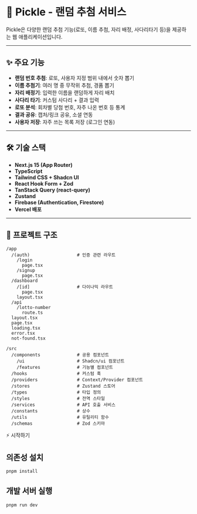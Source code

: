 # 🥒 Pickle - 랜덤 추첨 서비스

Pickle은 다양한 랜덤 추첨 기능(로또, 이름 추첨, 자리 배정, 사다리타기 등)을 제공하는 웹 애플리케이션입니다.

---

## ✨ 주요 기능

- **랜덤 번호 추첨**: 로또, 사용자 지정 범위 내에서 숫자 뽑기
- **이름 추첨기**: 여러 명 중 무작위 추첨, 경품 뽑기
- **자리 배정기**: 입력한 이름을 랜덤하게 자리 배치
- **사다리 타기**: 커스텀 사다리 + 결과 입력
- **로또 분석**: 회차별 당첨 번호, 자주 나온 번호 등 통계
- **결과 공유**: 캡처/링크 공유, 소셜 연동
- **사용자 저장**: 자주 쓰는 목록 저장 (로그인 연동)

---

## 🛠️ 기술 스택

- **Next.js 15 (App Router)**
- **TypeScript**
- **Tailwind CSS + Shadcn UI**
- **React Hook Form + Zod**
- **TanStack Query (react-query)**
- **Zustand**
- **Firebase (Authentication, Firestore)**
- **Vercel 배포**

---

## 📁 프로젝트 구조

```plaintext
/app
  /(auth)                  # 인증 관련 라우트
    /login
      page.tsx
    /signup
      page.tsx
  /dashboard
    /[id]                  # 다이나믹 라우트
      page.tsx
    layout.tsx
  /api
    /lotto-number
      route.ts
  layout.tsx
  page.tsx
  loading.tsx
  error.tsx
  not-found.tsx

/src
  /components              # 공용 컴포넌트
    /ui                    # Shadcn/ui 컴포넌트
    /features              # 기능별 컴포넌트
  /hooks                   # 커스텀 훅
  /providers               # Context/Provider 컴포넌트
  /stores                  # Zustand 스토어
  /types                   # 타입 정의
  /styles                  # 전역 스타일
  /services                # API 호출 서비스
  /constants               # 상수
  /utils                   # 유틸리티 함수
  /schemas                 # Zod 스키마
```

⚡️ 시작하기

## 의존성 설치

```bash
pnpm install
```

## 개발 서버 실행

```bash
pnpm run dev
```
